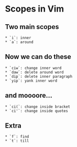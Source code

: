 # Scopes in Vim

## Two main scopes
    * `i`: inner
    * `a`: around

## Now we can do these
    * `ciw`: change inner word
    * `daw`: delete around word
    * `dip`: delete inner paragraph
    * `yip`: yank inner word

## and moooore...
    * `ci(`: change inside bracket
    * `ci'`: change inside quotes

## Extra
    * `f`: find
    * `t`: till
